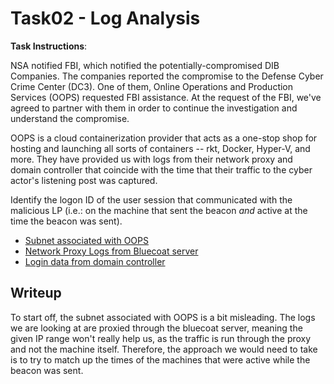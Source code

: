 # Task02 - Log Analysis

**Task Instructions**:

NSA notified FBI, which notified the potentially-compromised DIB Companies. The companies reported the compromise to the Defense Cyber Crime Center (DC3). One of them, Online Operations and Production Services (OOPS) requested FBI assistance. At the request of the FBI, we've agreed to partner with them in order to continue the investigation and understand the compromise.

OOPS is a cloud containerization provider that acts as a one-stop shop for hosting and launching all sorts of containers -- rkt, Docker, Hyper-V, and more. They have provided us with logs from their network proxy and domain controller that coincide with the time that their traffic to the cyber actor's listening post was captured.

Identify the logon ID of the user session that communicated with the malicious LP (i.e.: on the machine that sent the beacon *and* active at the time the beacon was sent).

* [Subnet associated with OOPS]
* [Network Proxy Logs from Bluecoat server]
* [Login data from domain controller]

## Writeup

To start off, the subnet associated with OOPS is a bit misleading. The logs we are looking at are proxied through the bluecoat server, meaning the given IP range won't really help us, as the traffic is run through the proxy and not the machine itself. Therefore, the approach we would need to take is to try to match up the times of the machines that were active while the beacon was sent.

[Subnet associated with OOPS]: https://github.com/colton-gabertan/NSACodeBreaker2021/blob/task02/oops_subnet.txt
[Network Proxy Logs from Bluecoat server]: https://github.com/colton-gabertan/NSACodeBreaker2021/blob/task02/proxy.log
[Login data from domain controller]: https://github.com/colton-gabertan/NSACodeBreaker2021/blob/task02/logins.json
